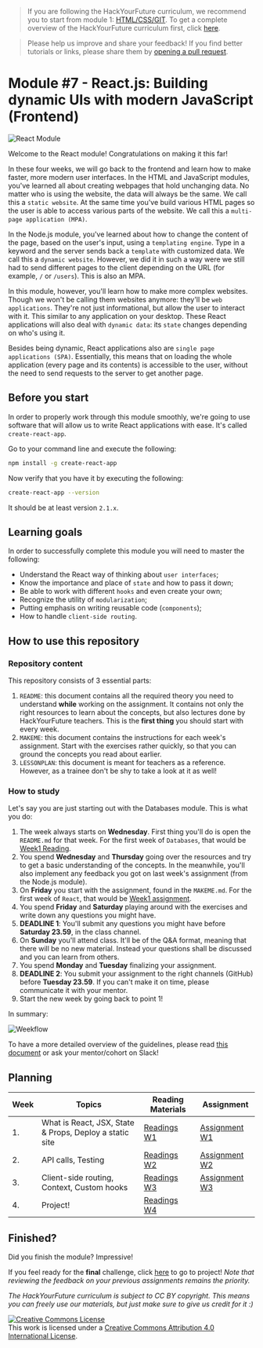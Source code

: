 > If you are following the HackYourFuture curriculum, we recommend you to start from module 1: [HTML/CSS/GIT](https://github.com/HackYourFuture/HTML-CSS). To get a complete overview of the HackYourFuture curriculum first, click [here](https://github.com/HackYourFuture/curriculum).

> Please help us improve and share your feedback! If you find better tutorials or links, please share them by [opening a pull request](https://github.com/HackYourFuture/React/pulls).

# Module #7 - React.js: Building dynamic UIs with modern JavaScript (Frontend)

![React Module](./assets/react.png)

Welcome to the React module! Congratulations on making it this far!

In these four weeks, we will go back to the frontend and learn how to make faster, more modern user interfaces. In the HTML and JavaScript modules, you've learned all about creating webpages that hold unchanging data. No matter who is using the website, the data will always be the same. We call this a `static website`. At the same time you've build various HTML pages so the user is able to access various parts of the website. We call this a `multi-page application (MPA)`.

In the Node.js module, you've learned about how to change the content of the page, based on the user's input, using a `templating engine`. Type in a keyword and the server sends back a `template` with customized data. We call this a `dynamic website`. However, we did it in such a way were we still had to send different pages to the client depending on the URL (for example, `/` or `/users`). This is also an MPA.

In this module, however, you'll learn how to make more complex websites. Though we won't be calling them websites anymore: they'll be `web applications`. They're not just informational, but allow the user to interact with it. This similar to any application on your desktop. These React applications will also deal with `dynamic data`: its `state` changes depending on who's using it.

Besides being dynamic, React applications also are `single page applications (SPA)`. Essentially, this means that on loading the whole application (every page and its contents) is accessible to the user, without the need to send requests to the server to get another page.

## Before you start

In order to properly work through this module smoothly, we're going to use software that will allow us to write React applications with ease. It's called `create-react-app`.

Go to your command line and execute the following:

```bash
npm install -g create-react-app
```

Now verify that you have it by executing the following:

```bash
create-react-app --version
```

It should be at least version `2.1.x`.

## Learning goals

In order to successfully complete this module you will need to master the following:

- Understand the React way of thinking about `user interfaces`;
- Know the importance and place of `state` and how to pass it down;
- Be able to work with different `hooks` and even create your own;
- Recognize the utility of `modularization`;
- Putting emphasis on writing reusable code (`components`);
- How to handle `client-side routing`.

## How to use this repository

### Repository content

This repository consists of 3 essential parts:

1. `README`: this document contains all the required theory you need to understand **while** working on the assignment. It contains not only the right resources to learn about the concepts, but also lectures done by HackYourFuture teachers. This is the **first thing** you should start with every week.
2. `MAKEME`: this document contains the instructions for each week's assignment. Start with the exercises rather quickly, so that you can ground the concepts you read about earlier.
3. `LESSONPLAN`: this document is meant for teachers as a reference. However, as a trainee don't be shy to take a look at it as well!

### How to study

Let's say you are just starting out with the Databases module. This is what you do:

1. The week always starts on **Wednesday**. First thing you'll do is open the `README.md` for that week. For the first week of `Databases`, that would be [Week1 Reading](/Week1/README.md).
2. You spend **Wednesday** and **Thursday** going over the resources and try to get a basic understanding of the concepts. In the meanwhile, you'll also implement any feedback you got on last week's assignment (from the Node.js module).
3. On **Friday** you start with the assignment, found in the `MAKEME.md`. For the first week of `React`, that would be [Week1 assignment](/week1/MAKEME.md).
4. You spend **Friday** and **Saturday** playing around with the exercises and write down any questions you might have.
5. **DEADLINE 1**: You'll submit any questions you might have before **Saturday 23.59**, in the class channel.
6. On **Sunday** you'll attend class. It'll be of the Q&A format, meaning that there will be no new material. Instead your questions shall be discussed and you can learn from others.
7. You spend **Monday** and **Tuesday** finalizing your assignment.
8. **DEADLINE 2**: You submit your assignment to the right channels (GitHub) before **Tuesday 23.59**. If you can't make it on time, please communicate it with your mentor.
9. Start the new week by going back to point 1!

In summary:

![Weekflow](assets/weekflow.png)

To have a more detailed overview of the guidelines, please read [this document](https://docs.google.com/document/d/1JUaEbxMQTyljAPFsWIbbLwwvvIXZ0VCHmCCN8RaeVIc/edit?usp=sharing) or ask your mentor/cohort on Slack!

## Planning

| Week | Topics                                                  | Reading Materials                | Assignment                         |
| ---- | ------------------------------------------------------- | -------------------------------- | -------------------------------- |
| 1.   | What is React, JSX, State & Props, Deploy a static site | [Readings W1](./week1/README.md) | [Assignment W1](./week1/MAKEME.md) |
| 2.   | API calls, Testing                                      | [Readings W2](./week2/README.md) | [Assignment W2](./week2/MAKEME.md) |
| 3.   | Client-side routing, Context, Custom hooks              | [Readings W3](./week3/README.md) | [Assignment W3](./week3/MAKEME.md) |
| 4.   | Project!                                                | [Readings W4](./week4/README.md) |                                  |

## Finished?

Did you finish the module? Impressive!

If you feel ready for the **final** challenge, click [here](https://www.github.com/HackYourFuture/Project) to go to project! _Note that reviewing the feedback on your previous assignments remains the priority._

_The HackYourFuture curriculum is subject to CC BY copyright. This means you can freely use our materials, but just make sure to give us credit for it :)_

<a rel="license" href="http://creativecommons.org/licenses/by/4.0/"><img alt="Creative Commons License" style="border-width:0" src="https://i.creativecommons.org/l/by/4.0/88x31.png" /></a><br />This work is licensed under a <a rel="license" href="http://creativecommons.org/licenses/by/4.0/">Creative Commons Attribution 4.0 International License</a>.
